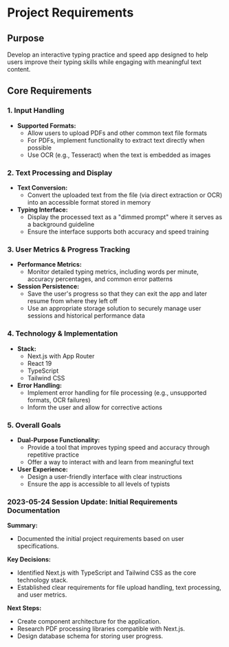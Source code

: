 # Project Requirements

## Purpose
Develop an interactive typing practice and speed app designed to help users improve their typing skills while engaging with meaningful text content. 

## Core Requirements

### 1. Input Handling
- **Supported Formats:**
  - Allow users to upload PDFs and other common text file formats
  - For PDFs, implement functionality to extract text directly when possible
  - Use OCR (e.g., Tesseract) when the text is embedded as images

### 2. Text Processing and Display
- **Text Conversion:**
  - Convert the uploaded text from the file (via direct extraction or OCR) into an accessible format stored in memory
- **Typing Interface:**
  - Display the processed text as a "dimmed prompt" where it serves as a background guideline
  - Ensure the interface supports both accuracy and speed training

### 3. User Metrics & Progress Tracking
- **Performance Metrics:**
  - Monitor detailed typing metrics, including words per minute, accuracy percentages, and common error patterns
- **Session Persistence:**
  - Save the user's progress so that they can exit the app and later resume from where they left off
  - Use an appropriate storage solution to securely manage user sessions and historical performance data

### 4. Technology & Implementation
- **Stack:**
  - Next.js with App Router 
  - React 19
  - TypeScript
  - Tailwind CSS
- **Error Handling:**
  - Implement error handling for file processing (e.g., unsupported formats, OCR failures)
  - Inform the user and allow for corrective actions

### 5. Overall Goals
- **Dual-Purpose Functionality:**
  - Provide a tool that improves typing speed and accuracy through repetitive practice
  - Offer a way to interact with and learn from meaningful text
- **User Experience:**
  - Design a user-friendly interface with clear instructions
  - Ensure the app is accessible to all levels of typists

### 2023-05-24 Session Update: Initial Requirements Documentation

**Summary:**
- Documented the initial project requirements based on user specifications.

**Key Decisions:**
- Identified Next.js with TypeScript and Tailwind CSS as the core technology stack.
- Established clear requirements for file upload handling, text processing, and user metrics.

**Next Steps:**
- Create component architecture for the application.
- Research PDF processing libraries compatible with Next.js.
- Design database schema for storing user progress. 